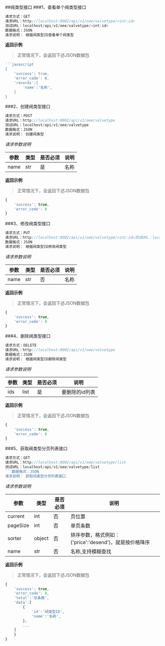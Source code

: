 ##阀类型接口
###1、查看单个阀类型接口
```javascript
请求方式：GET
请求URL：http://localhost:8002/api/v1/oee/valvetype/<int:id>
测试URL：localhost/api/v1/oee/valvetype/<int:id>
数据格式：JSON
请求说明： 根据阀类型ID查看单个阀类型
```
**返回示例**
> 正常情况下，会返回下述JSON数据包
```javascript
```javascript
{
	'success': true,
	'error_code': 0,
	'records':{
		'name':'名称',
	}
}
```
###2、创建阀类型接口
```javascript
请求方式：POST
请求URL：http://localhost:8002/api/v1/oee/valvetype
测试URL：localhost/api/v1/oee/valvetype
数据格式：JSON
请求说明： 创建阀类型
```
*请求参数说明*

| 参数  | 类型   | 是否必须 | 说明        |
| ----- | ------ | -------- | ----------- |
|name|str|是|名称|

**返回示例**
> 正常情况下，会返回下述JSON数据包
```javascript
{
	'success': true,
	'error_code': 0
}
```
###3、修改阀类型接口
```javascript
请求方式：PUT
请求URL：http://localhost:8002/api/v1/oee/valvetype/<int:id>测试URL：localhost/api/v1/oee/valvetype/<int:id>
数据格式：JSON
请求说明： 根据阀类型ID修改阀类型
```
*请求参数说明*

| 参数  | 类型   | 是否必须 | 说明        |
| ----- | ------ | -------- | ----------- |
|name|str|否|名称|

**返回示例**
> 正常情况下，会返回下述JSON数据包
```javascript
{
	'success': true,
	'error_code': 0
}
```
###4、删除阀类型接口
```javascript
请求方式：DELETE
请求URL：http://localhost:8002/api/v1/oee/valvetype
数据格式：JSON
请求说明： 根据阀类型ID删除阀类型
```
*请求参数说明*

| 参数  | 类型   | 是否必须 | 说明        |
| ----- | ------ | -------- | ----------- |
|ids|list|是|要删除的id列表|
**返回示例**
> 正常情况下，会返回下述JSON数据包
```javascript
{
	'success': true,
	'error_code': 0
}
```
###5、获取阀类型分页列表接口
```javascript
请求方式：GET
请求URL：http://localhost:8002/api/v1/oee/valvetype/list
测试URL：localhost/api/v1/oee/valvetype/list
```数据格式：JSON
请求说明： 获取阀类型分页列表接口
```
*请求参数说明*

| 参数  | 类型   | 是否必须 | 说明        |
| ----- | ------ | -------- | ----------- |
|current|int|否|页位置|
|pageSize|int|否|单页条数|
|sorter|object|否|排序参数，格式例如：{'price':'desend'}，就是按价格降序|
|name|str|否|名称,支持模糊查找|

**返回示例**
> 正常情况下，会返回下述JSON数据包
```javascript
{
	'success': true,
	'error_code': 0,
	'total':'总条数',
	'data':[
		{
			'id':'阀类型ID',
			'name':'名称',
		},
		...
	]
	}
}
```
